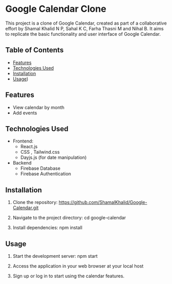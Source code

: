 # Google Calendar Clone

This project is a clone of Google Calendar, created as part of a collaborative effort by Shamal Khalid N P, Sahal K C, Farha Thasni M and Nihal B. It aims to replicate the basic functionality and user interface of Google Calendar.

## Table of Contents

- [Features](#features)
- [Technologies Used](#technologies-used)
- [Installation](#installation)
- [Usage](#usage))

## Features

- View calendar by month
- Add events

## Technologies Used

- Frontend:
  - React.js
  - CSS , Tailwind.css
  - Dayjs.js (for date manipulation)
- Backend
  - Firebase Database
  - Firebase Authentication
  

## Installation

1. Clone the repository: https://github.com/ShamalKhalid/Google-Calendar.git

2. Navigate to the project directory: cd google-calendar

3. Install dependencies: npm install

## Usage

1. Start the development server: npm start

2. Access the application in your web browser at your local host

3. Sign up or log in to start using the calendar features.


